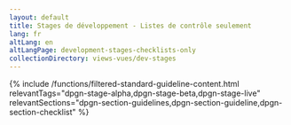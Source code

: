 ```yaml
---
layout: default
title: Stages de développement - Listes de contrôle seulement
lang: fr
altLang: en
altLangPage: development-stages-checklists-only
collectionDirectory: views-vues/dev-stages
---
```


{% include /functions/filtered-standard-guideline-content.html relevantTags="dpgn-stage-alpha,dpgn-stage-beta,dpgn-stage-live" relevantSections="dpgn-section-guidelines,dpgn-section-guideline,dpgn-section-checklist" %}
